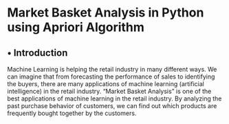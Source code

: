 # Market Basket Analysis in Python using Apriori Algorithm

## • Introduction
Machine Learning is helping the retail industry in many different ways. We can imagine that from forecasting the performance of sales to identifying the buyers, there are many applications of machine learning (artificial intelligence) in the retail industry. “Market Basket Analysis” is one of the best applications of machine learning in the retail industry. By analyzing the past purchase behavior of customers, we can find out which products are frequently bought together by the customers.
